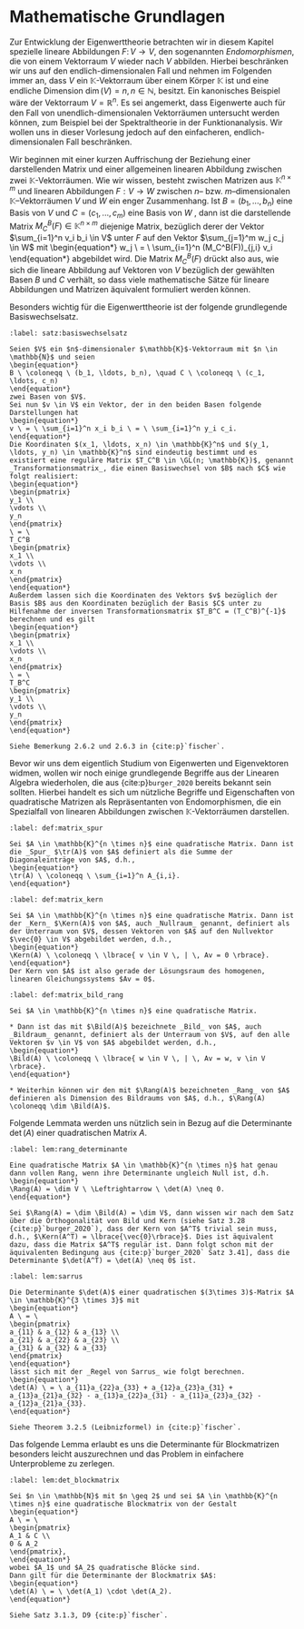 # Mathematische Grundlagen

Zur Entwicklung der Eigenwerttheorie betrachten wir in diesem Kapitel spezielle lineare Abbildungen $F \colon V \rightarrow V$, den sogenannten _Endomorphismen_, die von einem Vektorraum $V$ wieder nach $V$ abbilden. Hierbei beschränken wir uns auf den endlich-dimensionalen Fall und nehmen im Folgenden immer an, dass $V$ ein $\mathbb{K}$-Vektorraum über einem Körper $\mathbb{K}$ ist und eine endliche Dimension $\operatorname{dim}(V) = n, n \in \mathbb{N}$, besitzt.
Ein kanonisches Beispiel wäre der Vektorraum $V = \mathbb{R}^n$.
Es sei angemerkt, dass Eigenwerte auch für den Fall von unendlich-dimensionalen Vektorräumen untersucht werden können, zum Beispiel bei der Spektraltheorie in der Funktionanalysis.
Wir wollen uns in dieser Vorlesung jedoch auf den einfacheren, endlich-dimensionalen Fall beschränken.

Wir beginnen mit einer kurzen Auffrischung der Beziehung einer darstellenden Matrix und einer allgemeinen linearen Abbildung zwischen zwei $\mathbb{K}$-Vektorräumen.
Wie wir wissen, besteht zwischen Matrizen aus $\mathbb{K}^{n\times m}$ und linearen Abbildungen $F : V \rightarrow W$ zwischen $n$– bzw. $m$–dimensionalen $\mathbb{K}$–Vektorräumen $V$ und $W$ ein enger Zusammenhang.
Ist $B = (b_1 , . . . , b_n)$ eine Basis von $V$ und $C = (c_1, . . . ,c_m)$ eine Basis von $W$ , dann ist die darstellende Matrix $M_C^B(F) \in \mathbb{K}^{n \times m}$ diejenige Matrix, bezüglich derer der Vektor $\sum_{i=1}^n v_i b_i \in V$ unter $F$ auf den Vektor $\sum_{j=1}^m w_j c_j \in W$ mit
\begin{equation*}
w_j \ = \ \sum_{i=1}^n (M_C^B(F))_{j,i} v_i
\end{equation*}
abgebildet wird.
Die Matrix $M_C^B(F)$ drückt also aus, wie sich die lineare Abbildung auf Vektoren von $V$ bezüglich der gewählten Basen $B$ und $C$ verhält, so dass viele mathematische Sätze für lineare Abbildungen und Matrizen äquivalent formuliert werden können.

Besonders wichtig für die Eigenwerttheorie ist der folgende grundlegende Basiswechselsatz.

````{prf:theorem} Basiswechselsatz
:label: satz:basiswechselsatz

Seien $V$ ein $n$-dimensionaler $\mathbb{K}$-Vektorraum mit $n \in \mathbb{N}$ und seien
\begin{equation*}
B \ \coloneqq \ (b_1, \ldots, b_n), \quad C \ \coloneqq \ (c_1, \ldots, c_n)
\end{equation*}
zwei Basen von $V$.
Sei nun $v \in V$ ein Vektor, der in den beiden Basen folgende Darstellungen hat
\begin{equation*}
v \ = \ \sum_{i=1}^n x_i b_i \ = \ \sum_{i=1}^n y_i c_i.
\end{equation*}
Die Koordinaten $(x_1, \ldots, x_n) \in \mathbb{K}^n$ und $(y_1, \ldots, y_n) \in \mathbb{K}^n$ sind eindeutig bestimmt und es existiert eine reguläre Matrix $T_C^B \in \GL(n; \mathbb{K})$, genannt _Transformationsmatrix_, die einen Basiswechsel von $B$ nach $C$ wie folgt realisiert:
\begin{equation*}
\begin{pmatrix}
y_1 \\
\vdots \\
y_n
\end{pmatrix}
\ = \ 
T_C^B
\begin{pmatrix}
x_1 \\
\vdots \\
x_n
\end{pmatrix}
\end{equation*}
Außerdem lassen sich die Koordinaten des Vektors $v$ bezüglich der Basis $B$ aus den Koordinaten bezüglich der Basis $C$ unter zu Hilfenahme der inversen Transformationsmatrix $T_B^C = (T_C^B)^{-1}$ berechnen und es gilt
\begin{equation*}
\begin{pmatrix}
x_1 \\
\vdots \\
x_n
\end{pmatrix}
\ = \ 
T_B^C
\begin{pmatrix}
y_1 \\
\vdots \\
y_n
\end{pmatrix}
\end{equation*}
````

````{prf:proof}
Siehe Bemerkung 2.6.2 und 2.6.3 in {cite:p}`fischer`.
````

Bevor wir uns dem eigentlich Studium von Eigenwerten und Eigenvektoren widmen, wollen wir noch einige grundlegende Begriffe aus der Linearen Algebra wiederholen, die aus {cite:p}`burger_2020` bereits bekannt sein sollten.
Hierbei handelt es sich um nützliche Begriffe und Eigenschaften von quadratische Matrizen als Repräsentanten von Endomorphismen, die ein Spezialfall von linearen Abbildungen zwischen $\mathbb{K}$-Vektorräumen darstellen.

````{prf:definition} Spur einer Matrix
:label: def:matrix_spur

Sei $A \in \mathbb{K}^{n \times n}$ eine quadratische Matrix. Dann ist die _Spur_ $\tr(A)$ von $A$ definiert als die Summe der Diagonaleinträge von $A$, d.h.,
\begin{equation*}
\tr(A) \ \coloneqq \ \sum_{i=1}^n A_{i,i}.
\end{equation*}
````

````{prf:definition} Kern einer Matrix
:label: def:matrix_kern

Sei $A \in \mathbb{K}^{n \times n}$ eine quadratische Matrix. Dann ist der _Kern_ $\Kern(A)$ von $A$, auch _Nullraum_ genannt, definiert als der Unterraum von $V$, dessen Vektoren von $A$ auf den Nullvektor $\vec{0} \in V$ abgebildet werden, d.h.,
\begin{equation*}
\Kern(A) \ \coloneqq \ \lbrace{ v \in V \, | \, Av = 0 \rbrace}.
\end{equation*}
Der Kern von $A$ ist also gerade der Lösungsraum des homogenen, linearen Gleichungssystems $Av = 0$.
````

````{prf:definition} Bild und Rang einer Matrix
:label: def:matrix_bild_rang

Sei $A \in \mathbb{K}^{n \times n}$ eine quadratische Matrix. 

* Dann ist das mit $\Bild(A)$ bezeichnete _Bild_ von $A$, auch _Bildraum_ genannt, definiert als der Unterraum von $V$, auf den alle Vektoren $v \in V$ von $A$ abgebildet werden, d.h.,
\begin{equation*}
\Bild(A) \ \coloneqq \ \lbrace{ w \in V \, | \, Av = w, v \in V \rbrace}.
\end{equation*}

* Weiterhin können wir den mit $\Rang(A)$ bezeichneten _Rang_ von $A$ definieren als Dimension des Bildraums von $A$, d.h., $\Rang(A) \coloneqq \dim \Bild(A)$.
````

Folgende Lemmata werden uns nützlich sein in Bezug auf die Determinante $\det(A)$ einer quadratischen Matrix $A$.

````{prf:lemma}
:label: lem:rang_determinante

Eine quadratische Matrix $A \in \mathbb{K}^{n \times n}$ hat genau dann vollen Rang, wenn ihre Determinante ungleich Null ist, d.h.
\begin{equation*} 
\Rang(A) = \dim V \ \Leftrightarrow \ \det(A) \neq 0.
\end{equation*}
````

````{prf:proof}
Sei $\Rang(A) = \dim \Bild(A) = \dim V$, dann wissen wir nach dem Satz über die Orthogonalität von Bild und Kern (siehe Satz 3.28 {cite:p}`burger_2020`), dass der Kern von $A^T$ trivial sein muss, d.h., $\Kern(A^T) = \lbrace{\vec{0}\rbrace}$. Dies ist äquivalent dazu, dass die Matrix $A^T$ regulär ist. Dann folgt schon mit der äquivalenten Bedingung aus {cite:p}`burger_2020` Satz 3.41], dass die Determinante $\det(A^T) = \det(A) \neq 0$ ist.
````

````{prf:lemma} Determinanten-Regel von Sarrus
:label: lem:sarrus

Die Determinante $\det(A)$ einer quadratischen $(3\times 3)$-Matrix $A \in \mathbb{K}^{3 \times 3}$ mit
\begin{equation*}
A \ = \ 
\begin{pmatrix}
a_{11} & a_{12} & a_{13} \\
a_{21} & a_{22} & a_{23} \\
a_{31} & a_{32} & a_{33}
\end{pmatrix}
\end{equation*}
lässt sich mit der _Regel von Sarrus_ wie folgt berechnen.
\begin{equation*} 
\det(A) \ = \ a_{11}a_{22}a_{33} + a_{12}a_{23}a_{31} + a_{13}a_{21}a_{32} - a_{13}a_{22}a_{31} - a_{11}a_{23}a_{32} - a_{12}a_{21}a_{33}.
\end{equation*}
````

````{prf:proof}
Siehe Theorem 3.2.5 (Leibnizformel) in {cite:p}`fischer`.
````

Das folgende Lemma erlaubt es uns die Determinante für Blockmatrizen besonders leicht auszurechnen und das Problem in einfachere Unterprobleme zu zerlegen.

````{prf:lemma} Determinanten-Regel für Blockmatrizen
:label: lem:det_blockmatrix

Sei $n \in \mathbb{N}$ mit $n \geq 2$ und sei $A \in \mathbb{K}^{n \times n}$ eine quadratische Blockmatrix von der Gestalt
\begin{equation*}
A \ = \
\begin{pmatrix}
A_1 & C \\
0 & A_2
\end{pmatrix},
\end{equation*}
wobei $A_1$ und $A_2$ quadratische Blöcke sind.
Dann gilt für die Determinante der Blockmatrix $A$:
\begin{equation*}
\det(A) \ = \ \det(A_1) \cdot \det(A_2).
\end{equation*}
````

````{prf:proof}
Siehe Satz 3.1.3, D9 {cite:p}`fischer`.
````
